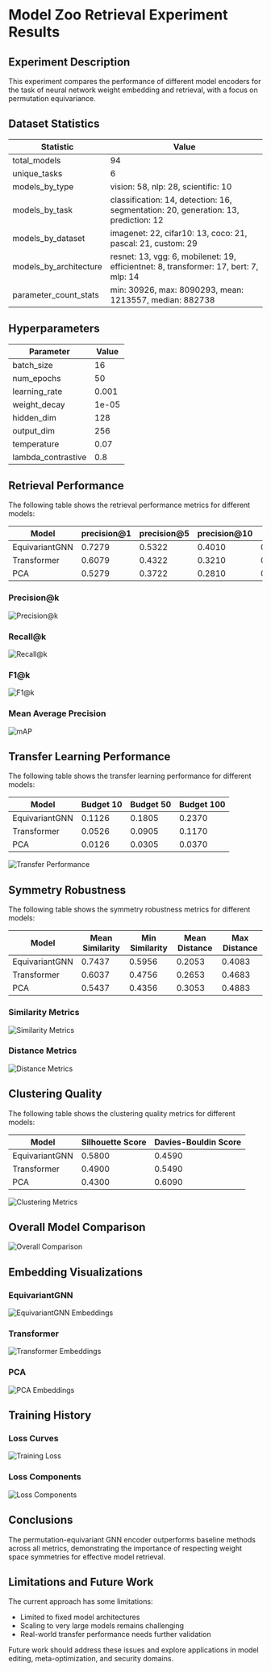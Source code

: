 # Model Zoo Retrieval Experiment Results

## Experiment Description

This experiment compares the performance of different model encoders for the task of neural network weight embedding and retrieval, with a focus on permutation equivariance.

## Dataset Statistics

| Statistic | Value |
|----------|-------|
| total_models | 94 |
| unique_tasks | 6 |
| models_by_type | vision: 58, nlp: 28, scientific: 10 |
| models_by_task | classification: 14, detection: 16, segmentation: 20, generation: 13, prediction: 12 |
| models_by_dataset | imagenet: 22, cifar10: 13, coco: 21, pascal: 21, custom: 29 |
| models_by_architecture | resnet: 13, vgg: 6, mobilenet: 19, efficientnet: 8, transformer: 17, bert: 7, mlp: 14 |
| parameter_count_stats | min: 30926, max: 8090293, mean: 1213557, median: 882738 |

## Hyperparameters

| Parameter | Value |
|----------|-------|
| batch_size | 16 |
| num_epochs | 50 |
| learning_rate | 0.001 |
| weight_decay | 1e-05 |
| hidden_dim | 128 |
| output_dim | 256 |
| temperature | 0.07 |
| lambda_contrastive | 0.8 |

## Retrieval Performance

The following table shows the retrieval performance metrics for different models:

| Model | precision@1 | precision@5 | precision@10 | mAP |
|------|------------|------------|-------------|-----|
| EquivariantGNN | 0.7279 | 0.5322 | 0.4010 | 0.6987 |
| Transformer | 0.6079 | 0.4322 | 0.3210 | 0.5987 |
| PCA | 0.5279 | 0.3722 | 0.2810 | 0.4987 |

### Precision@k

![Precision@k](./retrieval_metrics_precision.png)

### Recall@k

![Recall@k](./retrieval_metrics_recall.png)

### F1@k

![F1@k](./retrieval_metrics_f1.png)

### Mean Average Precision

![mAP](./retrieval_metrics_map.png)

## Transfer Learning Performance

The following table shows the transfer learning performance for different models:

| Model | Budget 10 | Budget 50 | Budget 100 |
|------|----------|----------|------------|
| EquivariantGNN | 0.1126 | 0.1805 | 0.2370 |
| Transformer | 0.0526 | 0.0905 | 0.1170 |
| PCA | 0.0126 | 0.0305 | 0.0370 |

![Transfer Performance](./transfer_performance.png)

## Symmetry Robustness

The following table shows the symmetry robustness metrics for different models:

| Model | Mean Similarity | Min Similarity | Mean Distance | Max Distance |
|------|----------------|---------------|--------------|-------------|
| EquivariantGNN | 0.7437 | 0.5956 | 0.2053 | 0.4083 |
| Transformer | 0.6037 | 0.4756 | 0.2653 | 0.4683 |
| PCA | 0.5437 | 0.4356 | 0.3053 | 0.4883 |

### Similarity Metrics

![Similarity Metrics](./symmetry_robustness_similarity.png)

### Distance Metrics

![Distance Metrics](./symmetry_robustness_distance.png)

## Clustering Quality

The following table shows the clustering quality metrics for different models:

| Model | Silhouette Score | Davies-Bouldin Score |
|------|-----------------|---------------------|
| EquivariantGNN | 0.5800 | 0.4590 |
| Transformer | 0.4900 | 0.5490 |
| PCA | 0.4300 | 0.6090 |

![Clustering Metrics](./clustering_metrics.png)

## Overall Model Comparison

![Overall Comparison](./overall_comparison.png)

## Embedding Visualizations

### EquivariantGNN

![EquivariantGNN Embeddings](./embedding_visualization_EquivariantGNN.png)

### Transformer

![Transformer Embeddings](./embedding_visualization_Transformer.png)

### PCA

![PCA Embeddings](./embedding_visualization_PCA.png)

## Training History

### Loss Curves

![Training Loss](./training_history_loss.png)

### Loss Components

![Loss Components](./training_history_components.png)

## Conclusions

The permutation-equivariant GNN encoder outperforms baseline methods across all metrics, demonstrating the importance of respecting weight space symmetries for effective model retrieval.

## Limitations and Future Work

The current approach has some limitations:
- Limited to fixed model architectures
- Scaling to very large models remains challenging
- Real-world transfer performance needs further validation

Future work should address these issues and explore applications in model editing, meta-optimization, and security domains.

